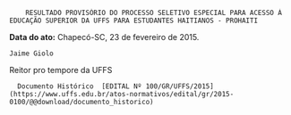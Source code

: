         RESULTADO PROVISÓRIO DO PROCESSO SELETIVO ESPECIAL PARA ACESSO À EDUCAÇÃO SUPERIOR DA UFFS PARA ESTUDANTES HAITIANOS - PROHAITI  

   **Data do ato:** Chapecó-SC, 23 de fevereiro de 2015.   
 

    Jaime Giolo   
 Reitor pro tempore da UFFS 

      Documento Histórico  [EDITAL Nº 100/GR/UFFS/2015](https://www.uffs.edu.br/atos-normativos/edital/gr/2015-0100/@@download/documento_historico)     
      